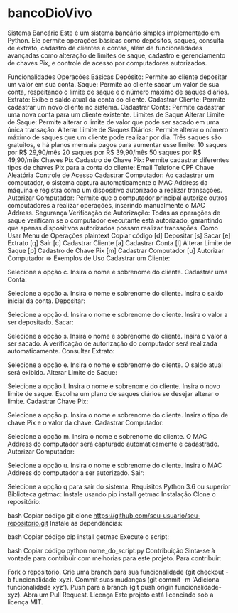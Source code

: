 # bancoDioVivo

Sistema Bancário
Este é um sistema bancário simples implementado em Python. Ele permite operações básicas como depósitos, saques, consulta de extrato, cadastro de clientes e contas, além de funcionalidades avançadas como alteração de limites de saque, cadastro e gerenciamento de chaves Pix, e controle de acesso por computadores autorizados.

Funcionalidades
Operações Básicas
Depósito: Permite ao cliente depositar um valor em sua conta.
Saque: Permite ao cliente sacar um valor de sua conta, respeitando o limite de saque e o número máximo de saques diários.
Extrato: Exibe o saldo atual da conta do cliente.
Cadastrar Cliente: Permite cadastrar um novo cliente no sistema.
Cadastrar Conta: Permite cadastrar uma nova conta para um cliente existente.
Limites de Saque
Alterar Limite de Saque: Permite alterar o limite de valor que pode ser sacado em uma única transação.
Alterar Limite de Saques Diários: Permite alterar o número máximo de saques que um cliente pode realizar por dia. Três saques são gratuitos, e há planos mensais pagos para aumentar esse limite:
10 saques por R$ 29,90/mês
20 saques por R$ 39,90/mês
50 saques por R$ 49,90/mês
Chaves Pix
Cadastro de Chave Pix: Permite cadastrar diferentes tipos de chaves Pix para a conta do cliente:
Email
Telefone
CPF
Chave Aleatória
Controle de Acesso
Cadastrar Computador: Ao cadastrar um computador, o sistema captura automaticamente o MAC Address da máquina e registra como um dispositivo autorizado a realizar transações.
Autorizar Computador: Permite que o computador principal autorize outros computadores a realizar operações, inserindo manualmente o MAC Address.
Segurança
Verificação de Autorização: Todas as operações de saque verificam se o computador executante está autorizado, garantindo que apenas dispositivos autorizados possam realizar transações.
Como Usar
Menu de Operações
plaintext
Copiar código
[d] Depositar
[s] Sacar
[e] Extrato
[q] Sair
[c] Cadastrar Cliente
[a] Cadastrar Conta
[l] Alterar Limite de Saque
[p] Cadastro de Chave Pix
[m] Cadastrar Computador
[u] Autorizar Computador
=> 
Exemplos de Uso
Cadastrar um Cliente:

Selecione a opção c.
Insira o nome e sobrenome do cliente.
Cadastrar uma Conta:

Selecione a opção a.
Insira o nome e sobrenome do cliente.
Insira o saldo inicial da conta.
Depositar:

Selecione a opção d.
Insira o nome e sobrenome do cliente.
Insira o valor a ser depositado.
Sacar:

Selecione a opção s.
Insira o nome e sobrenome do cliente.
Insira o valor a ser sacado.
A verificação de autorização do computador será realizada automaticamente.
Consultar Extrato:

Selecione a opção e.
Insira o nome e sobrenome do cliente.
O saldo atual será exibido.
Alterar Limite de Saque:

Selecione a opção l.
Insira o nome e sobrenome do cliente.
Insira o novo limite de saque.
Escolha um plano de saques diários se desejar alterar o limite.
Cadastrar Chave Pix:

Selecione a opção p.
Insira o nome e sobrenome do cliente.
Insira o tipo de chave Pix e o valor da chave.
Cadastrar Computador:

Selecione a opção m.
Insira o nome e sobrenome do cliente.
O MAC Address do computador será capturado automaticamente e cadastrado.
Autorizar Computador:

Selecione a opção u.
Insira o nome e sobrenome do cliente.
Insira o MAC Address do computador a ser autorizado.
Sair:

Selecione a opção q para sair do sistema.
Requisitos
Python 3.6 ou superior
Biblioteca getmac: Instale usando pip install getmac
Instalação
Clone o repositório:

bash
Copiar código
git clone https://github.com/seu-usuario/seu-repositorio.git
Instale as dependências:

bash
Copiar código
pip install getmac
Execute o script:

bash
Copiar código
python nome_do_script.py
Contribuição
Sinta-se à vontade para contribuir com melhorias para este projeto. Para contribuir:

Fork o repositório.
Crie uma branch para sua funcionalidade (git checkout -b funcionalidade-xyz).
Commit suas mudanças (git commit -m 'Adiciona funcionalidade xyz').
Push para a branch (git push origin funcionalidade-xyz).
Abra um Pull Request.
Licença
Este projeto está licenciado sob a licença MIT.
